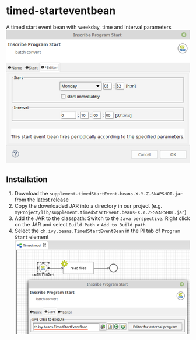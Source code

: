 # timed-starteventbean
A timed start event bean with weekday, time and interval parameters
![Editor](samples/screenshots/timedStartEventBean_editorMask.png)

## Installation
1. Download the `supplement.timedStartEvent.beans-X.Y.Z-SNAPSHOT.jar` from the [latest release](https://github.com/ivy-supplements/bpm-beans/releases/latest)
2. Copy the downloaded JAR into a directory in our project (e.g. `myProject/lib/supplement.timedStartEvent.beans-X.Y.Z-SNAPSHOT.jar`)
3. Add the JAR to the classpath: Switch to the `Java perspective`. Right click on the JAR and select `Build Path` > `Add to Build path`
4. Select the `ch.ivy.beans.TimedStartEventBean` in the PI tab of `Program Start` element
![PI-Bean](samples/screenshots/timeStartEventBean_piClass.png)
